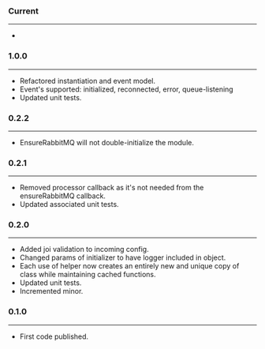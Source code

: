 ### Current
***
*

### 1.0.0
***
* Refactored instantiation and event model.
* Event's supported: initialized, reconnected, error, queue-listening
* Updated unit tests.

### 0.2.2
***
* EnsureRabbitMQ will not double-initialize the module.

### 0.2.1
***
* Removed processor callback as it's not needed from the ensureRabbitMQ callback.
* Updated associated unit tests.

### 0.2.0
***
* Added joi validation to incoming config.
* Changed params of initializer to have logger included in object.
* Each use of helper now creates an entirely new and unique copy of class while maintaining cached functions.
* Updated unit tests.
* Incremented minor.

### 0.1.0
***
* First code published.

